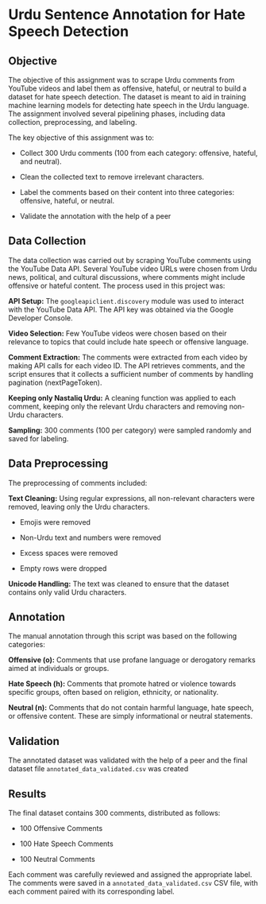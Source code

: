 # Urdu Sentence Annotation for Hate Speech Detection

## **Objective**
The objective of this assignment was to scrape Urdu comments from YouTube videos and label them as offensive, hateful, or neutral to build a dataset for hate speech detection. The dataset is meant to aid in training machine learning models for detecting hate speech in the Urdu language. The assignment involved several pipelining phases, including data collection, preprocessing, and labeling.

The key objective of this assignment was to:

- Collect 300 Urdu comments (100 from each category: offensive, hateful, and neutral).

- Clean the collected text to remove irrelevant characters.

- Label the comments based on their content into three categories: offensive, hateful, or neutral.

- Validate the annotation with the help of a peer

## **Data Collection**

The data collection was carried out by scraping YouTube comments using the YouTube Data API. Several YouTube video URLs were chosen from Urdu news, political, and cultural discussions, where comments might include offensive or hateful content. The process used in this project was:

**API Setup:** The `googleapiclient.discovery` module was used to interact with the YouTube Data API. The API key was obtained via the Google Developer Console.

**Video Selection:** Few YouTube videos were chosen based on their relevance to topics that could include hate speech or offensive language.

**Comment Extraction:** The comments were extracted from each video by making API calls for each video ID. The API retrieves comments, and the script ensures that it collects a sufficient number of comments by handling pagination (nextPageToken).

**Keeping only Nastaliq Urdu:** A cleaning function was applied to each comment, keeping only the relevant Urdu characters and removing non-Urdu characters.

**Sampling:** 300 comments (100 per category) were sampled randomly and saved for labeling.


## **Data Preprocessing**
The preprocessing of comments included:

**Text Cleaning:** Using regular expressions, all non-relevant characters were removed, leaving only the Urdu characters.

- Emojis were removed

- Non-Urdu text and numbers were removed

- Excess spaces were removed

- Empty rows were dropped

**Unicode Handling:** The text was cleaned to ensure that the dataset contains only valid Urdu characters.


## **Annotation**

The manual annotation through this script was based on the following categories:

**Offensive (o):** Comments that use profane language or derogatory remarks aimed at individuals or groups.

**Hate Speech (h):** Comments that promote hatred or violence towards specific groups, often based on religion, ethnicity, or nationality.

**Neutral (n):** Comments that do not contain harmful language, hate speech, or offensive content. These are simply informational or neutral statements.


## **Validation**

The annotated dataset was validated with the help of a peer and the final dataset file `annotated_data_validated.csv` was created


## **Results**

The final dataset contains 300 comments, distributed as follows:

- 100 Offensive Comments

- 100 Hate Speech Comments

- 100 Neutral Comments

Each comment was carefully reviewed and assigned the appropriate label. The comments were saved in a `annotated_data_validated.csv` CSV file, with each comment paired with its corresponding label.
